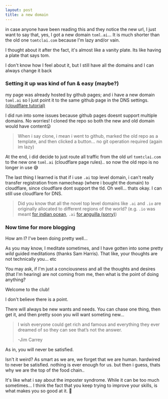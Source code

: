 ```yaml
---
layout: post
title: a new domain
---
```


in case anyone have been reading this and they notice the new url, I just want to say that, yes, I got a new domain `toml.ai`... 
It is much shorter than the old one `tomtclai.com` because I'm lazy and/or vain.  

I thought about it after the fact, it's almost like a vanity plate. Its like having a plate that says tom.

I don't know how I feel about it, but I still have all the domains and I can always change it back

### Setting it up was kind of fun & easy (maybe?)

my page was already hosted by github pages; and i have a new domain `toml.ai` so I just point it to the same github page in the DNS settings. [(cloudflare tutorial)](https://blog.cloudflare.com/secure-and-fast-github-pages-with-cloudflare/)

I did run into some issues because github pages doesnt support multiple domains. No worries! I cloned the repo so both the new and old domain would have content😛

> When i say clone, i mean i went to github, marked the old repo as a template, and then clicked a button... no git operation required (again im lazy)

At the end, i did decide to just route all traffic from the old url `tomtclai.com` to the new one `toml.ai` (cloudflare page rules).. so now the old repo is no longer in use 😅

The last thing I learned is that if i use `.ai` top level domain, i can't really transfer registration from namecheap (where i bought the domain) to cloudflare, since cloudflare dont support the tld. Oh well... thats okay. I can still use cloudflare for DNS.

> Did you know that all the novel top level domains like `.ai` and `.io` are originally allocated to different regions of the world? (e.g. `.io` was meant [for indian ocean](https://en.wikipedia.org/wiki/.io), `.ai` [for anguilla (sorry)](https://en.wikipedia.org/wiki/.ai))

### Now time for more blogging

How am I? I've been doing pretty well... 

As you may know, I meditate sometimes, and I have gotten into some pretty *wild* guided meditations (thanks Sam Harris). That like, your thoughts are not technically you... etc

You may ask, if I'm just a conciousness and all the thoughts and desires (that I'm hearing) are not coming from me, then what is the point of doing anything? 

Welcome to the club!

I don't believe there is a point. 

There will always be new wants and needs. You can chase one thing, then get it, and then pretty soon you will want someting new...


> I wish everyone could get rich and famous and everything they ever dreamed of so they can see that’s not the answer. 
>
> -Jim Carrey

As in, you will never be satisfied. 
 
Isn't it weird? As smart as we are, we forget that we are human. hardwired to never be satisfied. nothing is ever enough for us. but then i guess, thats why we are the top of the food chain..

It's like what i say about the imposter syndrome. While it can be too much sometimes... I think the fact that you keep trying to improve your skills, is what makes you so good at it. 🛫



